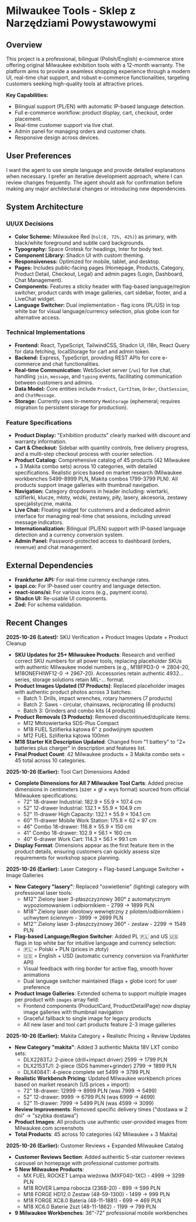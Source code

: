 # Milwaukee Tools - Sklep z Narzędziami Powystawowymi

## Overview
This project is a professional, bilingual (Polish/English) e-commerce store offering original Milwaukee exhibition tools with a 12-month warranty. The platform aims to provide a seamless shopping experience through a modern UI, real-time chat support, and robust e-commerce functionalities, targeting customers seeking high-quality tools at attractive prices.

**Key Capabilities:**
- Bilingual support (PL/EN) with automatic IP-based language detection.
- Full e-commerce workflow: product display, cart, checkout, order placement.
- Real-time customer support via live chat.
- Admin panel for managing orders and customer chats.
- Responsive design across devices.

## User Preferences
I want the agent to use simple language and provide detailed explanations when necessary. I prefer an iterative development approach, where I can review changes frequently. The agent should ask for confirmation before making any major architectural changes or introducing new dependencies.

## System Architecture

### UI/UX Decisions
- **Color Scheme:** Milwaukee Red (`hsl(0, 72%, 42%)`) as primary, with black/white foreground and subtle card backgrounds.
- **Typography:** Space Grotesk for headings, Inter for body text.
- **Component Library:** Shadcn UI with custom theming.
- **Responsiveness:** Optimized for mobile, tablet, and desktop.
- **Pages:** Includes public-facing pages (Homepage, Products, Category, Product Detail, Checkout, Legal) and admin pages (Login, Dashboard, Chat Management).
- **Components:** Features a sticky header with flag-based language/region switcher, product cards with image galleries, cart sidebar, footer, and a LiveChat widget.
- **Language Switcher:** Dual implementation - flag icons (PL/US) in top white bar for visual language/currency selection, plus globe icon for alternative access.

### Technical Implementations
- **Frontend:** React, TypeScript, TailwindCSS, Shadcn UI, i18n, React Query for data fetching, localStorage for cart and admin token.
- **Backend:** Express, TypeScript, providing REST APIs for core e-commerce and chat functionalities.
- **Real-time Communication:** WebSocket server (`/ws`) for live chat, handling `join`, `message`, and `typing` events, facilitating communication between customers and admins.
- **Data Model:** Core entities include `Product`, `CartItem`, `Order`, `ChatSession`, and `ChatMessage`.
- **Storage:** Currently uses in-memory `MemStorage` (ephemeral; requires migration to persistent storage for production).

### Feature Specifications
- **Product Display:** "Exhibition products" clearly marked with discount and warranty information.
- **Cart & Checkout:** Sidebar with quantity controls, free delivery progress, and a multi-step checkout process with courier selection.
- **Product Catalog:** Comprehensive catalog of 45 products (42 Milwaukee + 3 Makita combo sets) across 10 categories, with detailed specifications. Realistic prices based on market research (Milwaukee workbenches 5499-8999 PLN, Makita combos 1799-3799 PLN). All products support image galleries with thumbnail navigation.
- **Navigation:** Category dropdowns in header including: wiertarki, szlifierki, klucze, młoty, wózki, zestawy, piły, lasery, akcesoria, zestawy specjalistyczne, makita.
- **Live Chat:** Floating widget for customers and a dedicated admin interface for managing real-time chat sessions, including unread message indicators.
- **Internationalization:** Bilingual (PL/EN) support with IP-based language detection and a currency conversion system.
- **Admin Panel:** Password-protected access to dashboard (orders, revenue) and chat management.

## External Dependencies
- **Frankfurter API:** For real-time currency exchange rates.
- **ipapi.co:** For IP-based user country and language detection.
- **react-icons/si:** For various icons (e.g., payment icons).
- **Shadcn UI:** Re-usable UI components.
- **Zod:** For schema validation.

## Recent Changes

**2025-10-26 (Latest):** SKU Verification + Product Images Update + Product Cleanup
- **SKU Updates for 25+ Milwaukee Products**: Research and verified correct SKU numbers for all power tools, replacing placeholder SKUs with authentic Milwaukee model numbers (e.g., M18FPD3-0 → 2804-20, M18ONEFHIWF12-0 → 2967-20). Accessories retain authentic 4932... series, storage solutions retain MIL-... format.
- **Product Images Updated (17 Products)**: Replaced placeholder images with authentic product photos across 3 batches:
  - Batch 1: Drills, impact wrenches, rotary hammers (7 products)
  - Batch 2: Saws - circular, chainsaws, reciprocating (6 products)  
  - Batch 3: Grinders and combo kits (4 products)
- **Product Removals (3 Products)**: Removed discontinued/duplicate items:
  - M12 Młotowiertarka SDS-Plus Compact
  - M18 FUEL Szlifierka kątowa 6" z podwójnym spustem
  - M12 FUEL Szlifierka kątowa 100mm
- **M18 Starter Kit Description Updated**: Changed from "1 battery" to "2× batteries plus charger" in description and features list.
- **Final Product Count**: 42 Milwaukee products + 3 Makita combo sets = 45 total across 10 categories.

**2025-10-26 (Earlier):** Tool Cart Dimensions Added
- **Complete Dimensions for All 7 Milwaukee Tool Carts**: Added precise dimensions in centimeters (szer × gł × wys format) sourced from official Milwaukee specifications:
  - 72" 18-drawer Industrial: 182.9 × 55.9 × 107.4 cm
  - 52" 12-drawer Industrial: 132.1 × 55.9 × 104.9 cm
  - 52" 11-drawer High Capacity: 132.1 × 55.9 × 104.1 cm
  - 60" 11-drawer Mobile Work Station: 175.8 × 62 × 97 cm
  - 46" Combo 18-drawer: 116.8 × 55.9 × 150 cm
  - 41" Combo 18-drawer: 102.9 × 56.1 × 160 cm
  - 40" 6-drawer Work Cart: 114.3 × 56.1 × 99.1 cm
- **Display Format**: Dimensions appear as the first feature item in the product details, ensuring customers can quickly assess size requirements for workshop space planning.

**2025-10-26 (Earlier):** Laser Category + Flag-based Language Switcher + Image Galleries
- **New Category "lasery"**: Replaced "oswietlenie" (lighting) category with professional laser tools:
  - M12™ Zielony laser 3-płaszczyznowy 360° z automatycznym wypoziomowaniem i odbiornikiem - 2799 → 1899 PLN
  - M18™ Zielony laser obrotowy wewnętrzny z pilotem/odbiornikiem i uchwytem ściennym - 3999 → 2699 PLN
  - M12™ Zielony laser 3-płaszczyznowy 360° - zestaw - 2299 → 1549 PLN
- **Flag-based Language/Region Switcher**: Added PL 🇵🇱 and US 🇺🇸 flags in top white bar for intuitive language and currency selection:
  - 🇵🇱 = Polski + PLN (prices in złoty)
  - 🇺🇸 = English + USD (automatic currency conversion via Frankfurter API)
  - Visual feedback with ring border for active flag, smooth hover animations
  - Dual language switcher maintained (flags + globe icon) for user preference
- **Product Image Galleries**: Extended schema to support multiple images per product with `images` array field:
  - Frontend components (ProductCard, ProductDetailPage) now display image galleries with thumbnail navigation
  - Graceful fallback to single image for legacy products
  - All new laser and tool cart products feature 2-3 image galleries

**2025-10-26 (Earlier):** Makita Category + Realistic Pricing + Review Updates
- **New Category "makita"**: Added 3 authentic Makita 18V LXT combo sets:
  - DLX2283TJ: 2-piece (drill+impact driver) 2599 → 1799 PLN
  - DLX2153TJ1: 2-piece (SDS hammer+grinder) 2799 → 1899 PLN  
  - DLX4084T: 4-piece complete set 5499 → 3799 PLN
- **Realistic Workbench Pricing**: Updated Milwaukee workbench prices based on market research (US prices + import):
  - 72" 18-drawer: 12999 → 8999 PLN (was 7999 → 5499)
  - 52" 12-drawer: 9999 → 6799 PLN (was 6999 → 4699)
  - 52" 11-drawer: 7999 → 5499 PLN (was 4599 → 3099)
- **Review Improvements**: Removed specific delivery times ("dostawa w 2 dni" → "szybka dostawa")
- **Product Images**: All products use authentic user-provided images from Milwaukee.com screenshots
- **Total Products**: 45 across 10 categories (42 Milwaukee + 3 Makita)

**2025-10-26 (Earlier):** Customer Reviews + Expanded Milwaukee Catalog
- **Customer Reviews Section**: Added authentic 5-star customer reviews carousel on homepage with professional customer portraits
- **5 New Milwaukee Products**:
  - MX FUEL ROCKET Lampa wieżowa (MXF040-1XC) - 4999 → 3299 PLN
  - M18 ROVER Lampa robocza (2368-20) - 899 → 599 PLN
  - M18 FORGE HD12.0 Zestaw (48-59-1300) - 1499 → 999 PLN
  - M18 FORGE XC8.0 Bateria (48-11-1881) - 699 → 469 PLN
  - M18 XC6.0 Baterie 2szt (48-11-1862) - 1199 → 799 PLN
- **9 Milwaukee Workbenches**: 36"-72" professional mobile workbenches